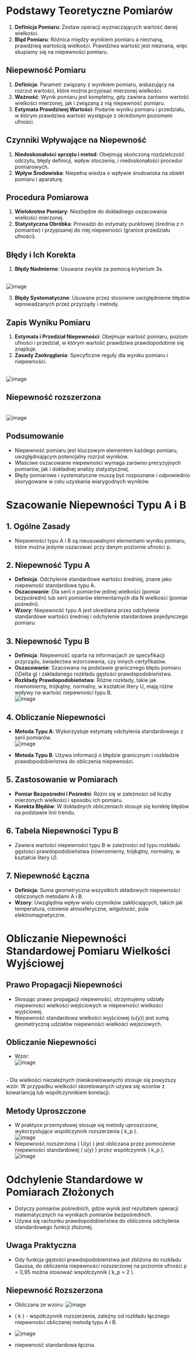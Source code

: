 
# Podstawy Teoretyczne Pomiarów
1. **Definicja Pomiaru**: Zestaw operacji wyznaczających wartość danej wielkości.
2. **Błąd Pomiaru**: Różnica między wynikiem pomiaru a nieznaną, prawdziwą wartością wielkości. Prawdziwa wartość jest nieznana, więc skupiamy się na niepewności pomiaru.

## Niepewność Pomiaru
1. **Definicja**: Parametr związany z wynikiem pomiaru, wskazujący na rozrzut wartości, które można przypisać mierzonej wielkości.
2. **Ważność**: Wynik pomiaru jest kompletny, gdy zawiera zarówno wartość wielkości mierzonej, jak i związaną z nią niepewność pomiaru.
3. **Estymata Prawdziwej Wartości**: Podanie wyniku pomiaru i przedziału, w którym prawdziwa wartość występuje z określonym poziomem ufności.

## Czynniki Wpływające na Niepewność
1. **Niedoskonałości sprzętu i metod**: Obejmują skończoną rozdzielczość odczytu, błędy definicji, wpływ otoczenia, i niedoskonałości procedur pomiarowych.
2. **Wpływ Środowiska**: Niepełna wiedza o wpływie środowiska na obiekt pomiaru i aparaturę.

## Procedura Pomiarowa
1. **Wielokrotne Pomiary**: Niezbędne do dokładnego oszacowania wielkości mierzonej.
2. **Statystyczna Obróbka**: Prowadzi do estymaty punktowej (średnia z n pomiarów) i przypisanej do niej niepewności (granice przedziału ufności).

## Błędy i Ich Korekta
1. **Błędy Nadmierne**: Usuwane zwykle za pomocą kryterium 3s.

<br> ![image](https://github.com/KaNiuSii/3m-1/assets/123270897/5251c5e1-b3dd-481f-8e2b-c91d77267654) <br>

3. **Błędy Systematyczne**: Usuwane przez stosowne uwzględnienie błędów wprowadzanych przez przyrządy i metody.

## Zapis Wyniku Pomiaru
1. **Estymata i Przedział Niepewności**: Obejmuje wartość pomiaru, poziom ufności i przedział, w którym wartość prawdziwa prawdopodobnie się znajduje.
2. **Zasady Zaokrąglania**: Specyficzne reguły dla wyniku pomiaru i niepewności.

<br> ![image](https://github.com/KaNiuSii/3m-1/assets/123270897/b977f8fa-dd58-4d00-9ff2-0ccc4db0a5df) <br>

## Niepewność rozszerzona
<br> ![image](https://github.com/KaNiuSii/3m-1/assets/123270897/8a879f3b-e145-429b-bb63-6f66d8010ca0) <br>

## Podsumowanie
- Niepewność pomiaru jest kluczowym elementem każdego pomiaru, uwzględniającym potencjalny rozrzut wyników.
- Właściwe oszacowanie niepewności wymaga zarówno precyzyjnych pomiarów, jak i dokładnej analizy statystycznej.
- Błędy pomiarowe i systematyczne muszą być rozpoznane i odpowiednio skorygowane w celu uzyskania wiarygodnych wyników.


# Szacowanie Niepewności Typu A i B

## 1. Ogólne Zasady
- Niepewności typu A i B są nieusuwalnymi elementami wyniku pomiaru, które można jedynie oszacować przy danym poziomie ufności p.

## 2. Niepewność Typu A
- **Definicja**: Odchylenie standardowe wartości średniej, znane jako niepewność standardowa typu A.
- **Oszacowanie**: Dla serii n pomiarów jednej wielkości (pomiar bezpośredni) lub serii pomiarów elementarnych dla N wielkości (pomiar pośredni).
- **Wzory**: Niepewność typu A jest określana przez odchylenie standardowe wartości średniej i odchylenie standardowe pojedynczego pomiaru.

## 3. Niepewność Typu B
- **Definicja**: Niepewność oparta na informacjach ze specyfikacji przyrządu, świadectwa wzorcowania, czy innych certyfikatów.
- **Oszacowanie**: Szacowana na podstawie granicznego błędu pomiaru \(\Delta g\) i zakładanego rozkładu gęstości prawdopodobieństwa.
- **Rozkłady Prawdopodobieństwa**: Różne rozkłady, takie jak równomierny, trójkątny, normalny, w kształcie litery U, mają różne wpływy na wartość niepewności typu B.
  <br> ![image](https://github.com/KaNiuSii/3m-1/assets/123270897/2e6c43bc-dea4-4d07-938b-4f398cc54301) <br>


## 4. Obliczanie Niepewności
- **Metoda Typu A**: Wykorzystuje estymatę odchylenia standardowego z serii pomiarów. <br> ![image](https://github.com/KaNiuSii/3m-1/assets/123270897/f88afbc8-7d43-4be5-b53b-c1346a9e3680) <br>

- **Metoda Typu B**: Używa informacji o błędzie granicznym i rozkładzie prawdopodobieństwa do obliczenia niepewności.

## 5. Zastosowanie w Pomiarach
- **Pomiar Bezpośredni i Pośredni**: Różni się w zależności od liczby mierzonych wielkości i sposobu ich pomiaru.
- **Korekta Błędów**: W dokładnych obliczeniach stosuje się korektę błędów na podstawie linii trendu.

## 6. Tabela Niepewności Typu B
- Zawiera wartości niepewności typu B w zależności od typu rozkładu gęstości prawdopodobieństwa (równomierny, trójkątny, normalny, w kształcie litery U).

## 7. Niepewność Łączna
- **Definicja**: Suma geometryczna wszystkich składowych niepewności obliczonych metodami A i B.
- **Wzory**: Uwzględnia wpływ wielu czynników zakłócających, takich jak temperatura, ciśnienie atmosferyczne, wilgotność, pola elektromagnetyczne.


# Obliczanie Niepewności Standardowej Pomiaru Wielkości Wyjściowej

## Prawo Propagacji Niepewności
- Stosując prawo propagacji niepewności, otrzymujemy udziały niepewności wielkości wejściowych w niepewności wielkości wyjściowej.
- Niepewność standardowa wielkości wyjściowej (u(y)) jest sumą geometryczną udziałów niepewności wielkości wejściowych.

## Obliczanie Niepewności
- Wzór: <br> ![image](https://github.com/KaNiuSii/3m-1/assets/123270897/58eb44ab-b02e-4946-bacb-83f962cf5b9e)
 <br>
- Dla wielkości niezależnych (nieskorelowanych) stosuje się powyższy wzór. W przypadku wielkości skorelowanych używa się wzorów z kowariancją lub współczynnikiem korelacji.

## Metody Uproszczone
- W praktyce przemysłowej stosuje się metody uproszczone, wykorzystujące współczynnik rozszerzenia \( k_p \).
  <br> ![image](https://github.com/KaNiuSii/3m-1/assets/123270897/35c18719-fded-4ee4-9d13-4d970f87f1c0) <br>
- Niepewność rozszerzona \( U(y) \) jest obliczana przez pomnożenie niepewności standardowej \( u(y) \) przez współczynnik \( k_p \).
<br> ![image](https://github.com/KaNiuSii/3m-1/assets/123270897/5676427e-4976-4ae2-af51-b93ccfacbc56) <br>

# Odchylenie Standardowe w Pomiarach Złożonych
- Dotyczy pomiarów pośrednich, gdzie wynik jest rezultatem operacji matematycznych na wynikach pomiarów bezpośrednich.
- Używa się rachunku prawdopodobieństwa do obliczenia odchylenia standardowego funkcji złożonej.

## Uwaga Praktyczna
- Gdy funkcja gęstości prawdopodobieństwa jest zbliżona do rozkładu Gaussa, do obliczenia niepewności rozszerzonej na poziomie ufności p = 0,95 można stosować współczynnik \( k_p = 2 \).

## Niepewność Rozszerzona
- Obliczana ze wzoru: ![image](https://github.com/KaNiuSii/3m-1/assets/123270897/fee78ffa-d2d8-4a90-a45c-bb8fc7ec2995)

- \( k \) - współczynnik rozszerzenia, zależny od rozkładu łącznego niepewności obliczanej metodą typu A i B.
- ![image](https://github.com/KaNiuSii/3m-1/assets/123270897/da0ac7c1-ed3f-4c55-9cc9-19deffbb95cf)
 - niepewność standardowa łączna.
